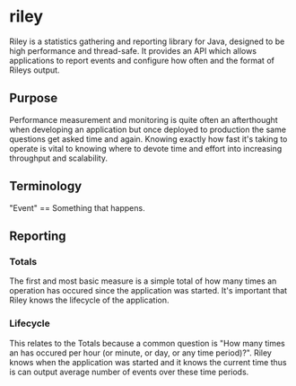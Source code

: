 # riley
Riley is a statistics gathering and reporting library for Java, designed to be high performance
and thread-safe. It provides an API which allows applications to report events and configure how
often and the format of Rileys output.

## Purpose
Performance measurement and monitoring is quite often an afterthought when developing an
application but once deployed to production the same questions get asked time and again. Knowing
exactly how fast it's taking to operate is vital to knowing where to devote time and effort into
increasing throughput and scalability.

## Terminology

"Event" == Something that happens.

## Reporting

### Totals
The first and most basic measure is a simple total of how many times an operation has occured
since the application was started. It's important that Riley knows the lifecycle of the
application.

### Lifecycle
This relates to the Totals because a common question is "How many times an has occured per
hour (or minute, or day, or any time period)?". Riley knows when the application was started
and it knows the current time thus is can output average number of events over these time
periods.
